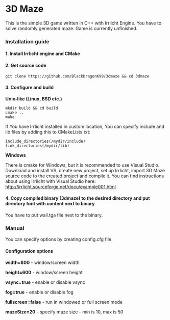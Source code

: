 # 3D Maze
This is the simple 3D game written in C++ with Irrlicht Engine. You have to solve randomly generated maze. Game is currently unfinished.

### Installation guide

#### 1. Install Irrlicht engine and CMake

#### 2. Get source code

    git clone https://github.com/BlackDragonK99/3dmaze && cd 3dmaze
    
#### 3. Configure and build
**Unix-like (Linux, BSD etc.)**

    mkdir build && cd build
    cmake ..
    make
    
If You have Irrlicht installed in custom location, You can specify include and lib files by adding this to CMakeLists.txt:

    include_directories(/mydir/include)
    link_directories(/mydir/lib)
    
**Windows**

There is cmake for Windows, but it is recommended to use Visual Studio. Download and install VS, create new project, set up Irrlicht, import 3D Maze source code to the created project and compile it. You can find instructions about using Irrlicht with Visual Studio here:
http://irrlicht.sourceforge.net/docu/example001.html
    
#### 4. Copy compiled binary (3dmaze) to the desired directory and put directory font with content next to binary
You have to put wall.tga file next to the binary.

### Manual
You can specify options by creating config.cfg file.

#### Configuration options
**width=800** - window/screen width

**height=600** - window/screen height

**vsync=true** - enable or disable vsync

**fog=true** - enable or disable fog

**fullscreen=false** - run in windowed or full screen mode

**mazeSize=20** - specify maze size - min is 10, max is 50
